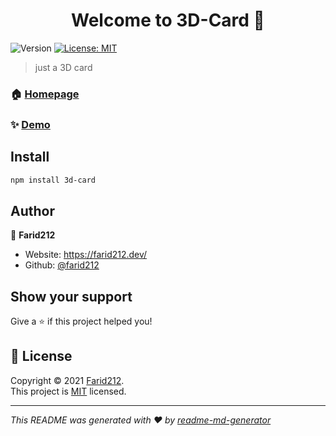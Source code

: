 <h1 align="center">Welcome to 3D-Card 👋</h1>
<p>
  <img alt="Version" src="https://img.shields.io/badge/version-0.1.0-blue.svg?cacheSeconds=2592000" />
  <a href="coming" target="_blank">
    <img alt="License: MIT" src="https://img.shields.io/badge/License-MIT-yellow.svg" />
  </a>
</p>

> just a 3D card

### 🏠 [Homepage](https://github.com/Farid212/3d-card)

### ✨ [Demo](netlify)

## Install

```sh
npm install 3d-card
```

## Author

👤 **Farid212**

* Website: https://farid212.dev/
* Github: [@farid212](https://github.com/farid212)

## Show your support

Give a ⭐️ if this project helped you!

## 📝 License

Copyright © 2021 [Farid212](https://github.com/farid212).<br />
This project is [MIT](coming) licensed.

***
_This README was generated with ❤️ by [readme-md-generator](https://github.com/kefranabg/readme-md-generator)_